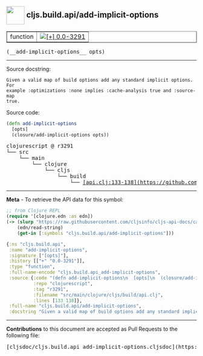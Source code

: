 ## <img width="48px" valign="middle" src="http://i.imgur.com/Hi20huC.png"> cljs.build.api/add-implicit-options

 <table border="1">
<tr>

<td>function</td>
<td><a href="https://github.com/cljsinfo/cljs-api-docs/tree/0.0-3291"><img valign="middle" alt="[+] 0.0-3291" src="https://img.shields.io/badge/+-0.0--3291-lightgrey.svg"></a> </td>
</tr>
</table>

 <samp>
(__add-implicit-options__ opts)<br>
</samp>

---




Source docstring:

```
Given a valid map of build options add any standard implicit options. For
example :optimizations :none implies :cache-analysis true and :source-map
true.
```

Source code:

```clj
(defn add-implicit-options
  [opts]
  (closure/add-implicit-options opts))
```

 <pre>
clojurescript @ r3291
└── src
    └── main
        └── clojure
            └── cljs
                └── build
                    └── <ins>[api.clj:133-138](https://github.com/clojure/clojurescript/blob/r3291/src/main/clojure/cljs/build/api.clj#L133-L138)</ins>
</pre>


---

__Meta__ - To retrieve the API data for this symbol:

```clj
;; from Clojure REPL
(require '[clojure.edn :as edn])
(-> (slurp "https://raw.githubusercontent.com/cljsinfo/cljs-api-docs/catalog/cljs-api.edn")
    (edn/read-string)
    (get-in [:symbols "cljs.build.api/add-implicit-options"]))
```

```clj
{:ns "cljs.build.api",
 :name "add-implicit-options",
 :signature ["[opts]"],
 :history [["+" "0.0-3291"]],
 :type "function",
 :full-name-encode "cljs.build.api_add-implicit-options",
 :source {:code "(defn add-implicit-options\n  [opts]\n  (closure/add-implicit-options opts))",
          :repo "clojurescript",
          :tag "r3291",
          :filename "src/main/clojure/cljs/build/api.clj",
          :lines [133 138]},
 :full-name "cljs.build.api/add-implicit-options",
 :docstring "Given a valid map of build options add any standard implicit options. For\nexample :optimizations :none implies :cache-analysis true and :source-map\ntrue."}

```

---

__Contributions__ to this document are accepted as Pull Requests to the following file:

 <pre>
[cljsdoc/cljs.build.api_add-implicit-options.cljsdoc](https://github.com/cljsinfo/cljs-api-docs/blob/master/cljsdoc/cljs.build.api_add-implicit-options.cljsdoc)
</pre>


